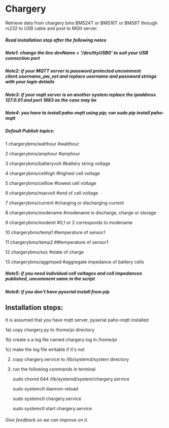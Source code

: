 # Chargery
Retrieve data from chargery bms BMS24T or BMS16T or BMS8T through rs232 to USB cable and post to MQtt server. 


##### Read installation step after the following notes 

##### Note1: change the line devName = '/dev/ttyUSB0' to suit your USB connection port

##### Note2: if your MQTT server is password protected uncomment client.username_pw_set and replace username and password strings with your login detiails

##### Note3: if your mqtt server is on another system replace the ipaddress 127.0.01 and port 1883 as the case may be

##### Note4: you have to install paho-mqtt using pip; run sudo pip install paho-mqtt


##### Default Publish topics: 
1 chargerybms/watthour #watthour

2 chargerybms/amphour #amphour 

3 chargerybms/batteryvolt #battery string voltage

4 chargerybms/cellhigh #highest cell voltage

5 chargerybms/celllow #lowest cell voltage

6 chargerybms/maxvolt #end of cell voltage

7 chargerybms/current #charging or discharging current

8 chargerybms/modename #modename is discharge, charge or storage

9 chargerybms/modeint #0,1 or 2 corresponds to modename

10 chargerybms/temp1 #temperature of sensor1

11 chargerybms/temp2 ##temperature of sensor1

12 chargerybms/soc #state of charge

13 chargerybms/aggimped #aggregate impedance of battery cells


##### Note5: if you need individual cell voltages and cell impedances published, uncomment same in the script

##### Note6: if you don't have pyserial install from pip


## Installation steps:

It is assumed that you have mqtt server, pyserial paho-mqtt installed

1a) copy chargery.py to /home/pi directory

1b) create a a log file named chargery.log in /home/pi

1c) make the log file writable if it's not


2) copy chargery.service to /lib/systemd/system directory

3) run the following commands  in terminal

	sudo chomd 644 /lib/systemd/system/chargery.service
	
	sudo systemctl daemon-reload
	
	sudo systemctl chargery.service
	
	sudo systemctl start chargery.service
	


###### Give feedback so we can improve on it.


